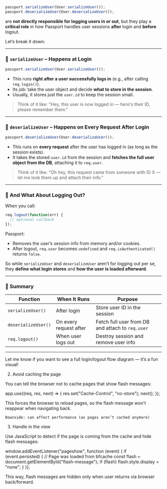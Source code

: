

```js
passport.serializeUser(User.serializeUser());
passport.deserializeUser(User.deserializeUser());
```

are **not directly responsible for logging users in or out**, but they play a **critical role** in how Passport handles user sessions **after** login and **before** logout.

Let’s break it down:

---

### 🔐 `serializeUser` – Happens at Login

```js
passport.serializeUser(User.serializeUser());
```

- This runs **right after a user successfully logs in** (e.g., after calling `req.login()`).
- Its job: take the user object and decide **what to store in the session**.
- Usually, it stores just the `user.id` to keep the session small.

> Think of it like: "Hey, this user is now logged in — here's their ID, please remember them."

---

### 🔄 `deserializeUser` – Happens on Every Request **After Login**

```js
passport.deserializeUser(User.deserializeUser());
```

- This runs on **every request** after the user has logged in (as long as the session exists).
- It takes the stored `user.id` from the session and **fetches the full user object from the DB**, attaching it to `req.user`.

> Think of it like: "Oh hey, this request came from someone with ID X — let me look them up and attach their info."

---

### 🚪 And What About Logging Out?

When you call:

```js
req.logout(function(err) {
  // optional callback
});
```

Passport:
- Removes the user’s session info from memory and/or cookies.
- After logout, `req.user` becomes `undefined` and `req.isAuthenticated()` returns `false`.

So while `serializeUser` and `deserializeUser` aren’t for logging out per se, they **define what login stores** and **how the user is loaded afterward**.

---

### 📌 Summary

| Function                   | When It Runs              | Purpose                                   |
|---------------------------|---------------------------|-------------------------------------------|
| `serializeUser()`         | After login               | Store user ID in the session              |
| `deserializeUser()`       | On every request after    | Fetch full user from DB and attach to `req.user` |
| `req.logout()`            | When user logs out        | Destroy session and remove user info      |

---

Let me know if you want to see a full login/logout flow diagram — it’s a fun visual!


2. Avoid caching the page

You can tell the browser not to cache pages that show flash messages:

app.use((req, res, next) => {
  res.set("Cache-Control", "no-store");
  next();
});

This forces the browser to reload pages, so the flash message won't reappear when navigating back.

    Downside: can affect performance (as pages aren’t cached anymore)
3. Handle in the view

Use JavaScript to detect if the page is coming from the cache and hide flash messages:

window.addEventListener("pageshow", function (event) {
  if (event.persisted) {
    // Page was loaded from bfcache
    const flash = document.getElementById("flash-message");
    if (flash) flash.style.display = "none";
  }
});

This way, flash messages are hidden only when user returns via browser back/forward.